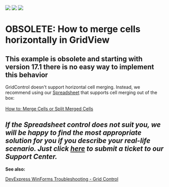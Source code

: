 <!-- default badges list -->
![](https://img.shields.io/endpoint?url=https://codecentral.devexpress.com/api/v1/VersionRange/128630412/17.1.3%2B)
[![](https://img.shields.io/badge/Open_in_DevExpress_Support_Center-FF7200?style=flat-square&logo=DevExpress&logoColor=white)](https://supportcenter.devexpress.com/ticket/details/E2472)
[![](https://img.shields.io/badge/📖_How_to_use_DevExpress_Examples-e9f6fc?style=flat-square)](https://docs.devexpress.com/GeneralInformation/403183)
<!-- default badges end -->
# OBSOLETE: How to merge cells horizontally in GridView

## This example is obsolete and starting with version 17.1 there is no easy way to implement this behavior

GridControl doesn't support horizontal cell merging. Instead, we recommend using our <a href="https://documentation.devexpress.com/windowsforms/12063/controls-and-libraries/spreadsheet">Spreadsheet</a> that supports cell merging out of the box:<br><br><a href="https://documentation.devexpress.com/windowsforms/15416/controls-and-libraries/spreadsheet/examples/cells/how-to-merge-cells-or-split-merged-cells">How to: Merge Cells or Split Merged Cells</a> <br>

## ***If the Spreadsheet control does not suit you, we will be happy to find the most appropriate solution for you if you describe your real-life scenario. Just click <a href="https://www.devexpress.com/Support/Center/Question/Create">here</a> to submit a ticket to our Support Center.***

<b>See also:</b>

[DevExpress WinForms Troubleshooting - Grid Control](https://go.devexpress.com/CheatSheets_WinForms_Examples_T934742.aspx)

